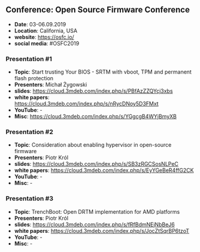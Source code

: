 ## Conference: Open Source Firmware Conference

* **Date**: 03-06.09.2019
* **Location**: California, USA
* **website**: https://osfc.io/
* **social media**: #OSFC2019

### Presentation #1

* **Topic**: Start trusting Your BIOS - SRTM with vboot, TPM and permanent flash
  protection
* **Presenters**: Michał Żygowski
* **slides**: https://cloud.3mdeb.com/index.php/s/PBfAzZZQYcj3xbs
* **white papers**: https://cloud.3mdeb.com/index.php/s/nRycDNoy5D3FMxt
* **YouTube**: -
* **Misc**: https://cloud.3mdeb.com/index.php/s/YGgcgB4WYjBmyXB

### Presentation #2

* **Topic**: Consideration about enabling hypervisor in open-source firmware
* **Presenters**: Piotr Król
* **slides**: https://cloud.3mdeb.com/index.php/s/SB3zRGCSosNLPeC
* **white papers**: https://cloud.3mdeb.com/index.php/s/EyYGeBeR4ffG2CK
* **YouTube**: -
* **Misc**: -

### Presentation #3

* **Topic**: TrenchBoot: Open DRTM implementation for AMD platforms
* **Presenters**: Piotr Król
* **slides**: https://cloud.3mdeb.com/index.php/s/fRfBdmNEjNbBeJ6
* **white papers**: https://cloud.3mdeb.com/index.php/s/JocZtSqrBP6tzoT
* **YouTube**: -
* **Misc**: -
